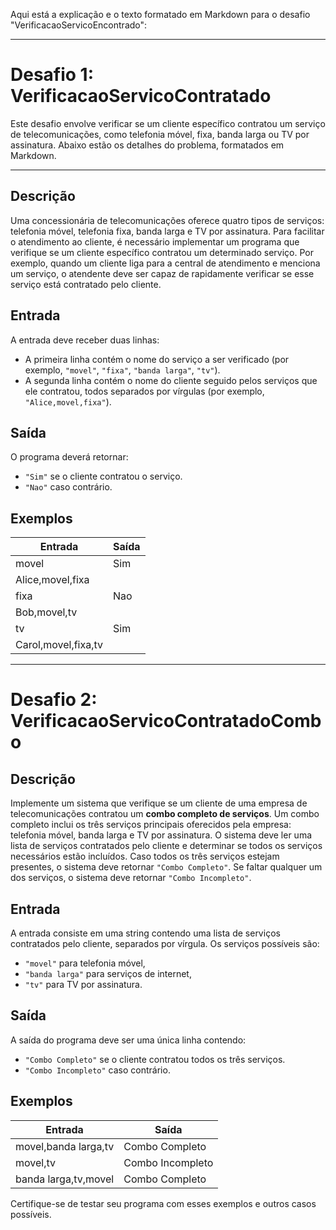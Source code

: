 Aqui está a explicação e o texto formatado em Markdown para o desafio "VerificacaoServicoEncontrado":

---

# Desafio 1: VerificacaoServicoContratado

Este desafio envolve verificar se um cliente específico contratou um serviço de telecomunicações, como telefonia móvel, fixa, banda larga ou TV por assinatura. Abaixo estão os detalhes do problema, formatados em Markdown.

---

## Descrição

Uma concessionária de telecomunicações oferece quatro tipos de serviços: telefonia móvel, telefonia fixa, banda larga e TV por assinatura. Para facilitar o atendimento ao cliente, é necessário implementar um programa que verifique se um cliente específico contratou um determinado serviço. Por exemplo, quando um cliente liga para a central de atendimento e menciona um serviço, o atendente deve ser capaz de rapidamente verificar se esse serviço está contratado pelo cliente.

## Entrada

A entrada deve receber duas linhas:

- A primeira linha contém o nome do serviço a ser verificado (por exemplo, `"movel"`, `"fixa"`, `"banda larga"`, `"tv"`).
- A segunda linha contém o nome do cliente seguido pelos serviços que ele contratou, todos separados por vírgulas (por exemplo, `"Alice,movel,fixa"`).

## Saída

O programa deverá retornar:

- `"Sim"` se o cliente contratou o serviço.
- `"Nao"` caso contrário.

## Exemplos

| Entrada               | Saída |
|-----------------------|-------|
| movel                 | Sim   |
| Alice,movel,fixa      |       |
| fixa                  | Nao   |
| Bob,movel,tv          |       |
| tv                    | Sim   |
| Carol,movel,fixa,tv   |       |

---

# Desafio 2: VerificacaoServicoContratadoCombo

## Descrição
Implemente um sistema que verifique se um cliente de uma empresa de telecomunicações contratou um **combo completo de serviços**. Um combo completo inclui os três serviços principais oferecidos pela empresa: telefonia móvel, banda larga e TV por assinatura. O sistema deve ler uma lista de serviços contratados pelo cliente e determinar se todos os serviços necessários estão incluídos. Caso todos os três serviços estejam presentes, o sistema deve retornar `"Combo Completo"`. Se faltar qualquer um dos serviços, o sistema deve retornar `"Combo Incompleto"`.

## Entrada
A entrada consiste em uma string contendo uma lista de serviços contratados pelo cliente, separados por vírgula. Os serviços possíveis são:
- `"movel"` para telefonia móvel,
- `"banda larga"` para serviços de internet,
- `"tv"` para TV por assinatura.

## Saída
A saída do programa deve ser uma única linha contendo:
- `"Combo Completo"` se o cliente contratou todos os três serviços.
- `"Combo Incompleto"` caso contrário.

## Exemplos

| Entrada                    | Saída             |
|----------------------------|-------------------|
| movel,banda larga,tv        | Combo Completo    |
| movel,tv                    | Combo Incompleto  |
| banda larga,tv,movel        | Combo Completo    |

Certifique-se de testar seu programa com esses exemplos e outros casos possíveis.
